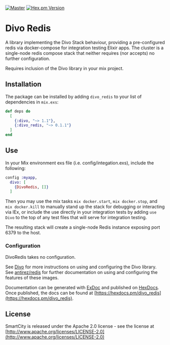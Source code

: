 [![Master](https://travis-ci.org/smartcitiesdata/divo_redis.svg?branch=master)](https://travis-ci.org/smartcitiesdata/divo_redis)
[![Hex.pm Version](http://img.shields.io/hexpm/v/divo_redis.svg?style=flat)](https://hex.pm/packages/divo_redis)

# Divo Redis

A library implementing the Divo Stack behaviour, providing a pre-configured redis
via docker-compose for integration testing Elixir apps. The cluster is a
single-node redis compose stack that neither requires (nor accepts) no further configuration.

Requires inclusion of the Divo library in your mix project.

## Installation

The package can be installed by adding `divo_redis` to your list of dependencies in `mix.exs`:

```elixir
def deps do
  [
    {:divo, "~> 1.1"},
    {:divo_redis, "~> 0.1.1"}
  ]
end
```

## Use

In your Mix environment exs file (i.e. config/integation.exs), include the following:
```elixir
config :myapp,
  divo: [
    {DivoRedis, []}
  ]
```

Then you may use the mix tasks `mix docker.start`, `mix docker.stop`, and `mix docker.kill`
to manually stand up the stack for debugging or interacting via IEx, or include the
use directly in your integration tests by adding `use Divo` to the top of any test files
that will serve for integration testing.

The resulting stack will create a single-node Redis instance exposing port 6379
to the host.

### Configuration

DivoRedis takes no configuration.

See [Divo](https://github.com/smartcitiesdata/divo) for more instructions on using and
configuring the Divo library.
See [antirez/redis](https://github.com/antirez/redis) for further documentation on using
and configuring the features of these images.

Documentation can be generated with [ExDoc](https://github.com/elixir-lang/ex_doc)
and published on [HexDocs](https://hexdocs.pm). Once published, the docs can
be found at [https://hexdocs.pm/divo_redis](https://hexdocs.pm/divo_redis).


 ## License

SmartCity is released under the Apache 2.0 license - see the license at [http://www.apache.org/licenses/LICENSE-2.0](http://www.apache.org/licenses/LICENSE-2.0)
